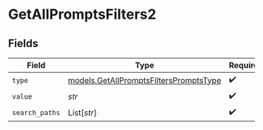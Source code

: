 # GetAllPromptsFilters2


## Fields

| Field                                                                                  | Type                                                                                   | Required                                                                               | Description                                                                            |
| -------------------------------------------------------------------------------------- | -------------------------------------------------------------------------------------- | -------------------------------------------------------------------------------------- | -------------------------------------------------------------------------------------- |
| `type`                                                                                 | [models.GetAllPromptsFiltersPromptsType](../models/getallpromptsfilterspromptstype.md) | :heavy_check_mark:                                                                     | N/A                                                                                    |
| `value`                                                                                | *str*                                                                                  | :heavy_check_mark:                                                                     | N/A                                                                                    |
| `search_paths`                                                                         | List[*str*]                                                                            | :heavy_check_mark:                                                                     | N/A                                                                                    |